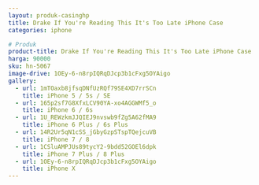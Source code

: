 ```yaml
---
layout: produk-casinghp
title: Drake If You're Reading This It's Too Late iPhone Case
categories: iphone

# Produk
product-title: Drake If You're Reading This It's Too Late iPhone Case
harga: 90000
sku: hn-5067
image-drive: 1OEy-6-n8rpIQRqDJcp3b1cFxg5OYAigo
gallery:
  - url: 1mTOaxb8jfsqDNfUzRQf79SE4XD7rrSCn
    title: iPhone 5 / 5s / SE
  - url: 165p2sf7G8XfxLCV90YA-xo4AGGWMf5_o
    title: iPhone 6 / 6s
  - url: 1U_REWzkmJJQIEJ9nvswb9fZg5A62fMA9
    title: iPhone 6 Plus / 6s Plus
  - url: 14R2Ur5qN1cSS_jGbyGzpSTspTQejcuVB
    title: iPhone 7 / 8
  - url: 1CSluAMPJUs89tycY2-9bdd52GOEl6dpk
    title: iPhone 7 Plus / 8 Plus
  - url: 1OEy-6-n8rpIQRqDJcp3b1cFxg5OYAigo
    title: iPhone X
---
```

